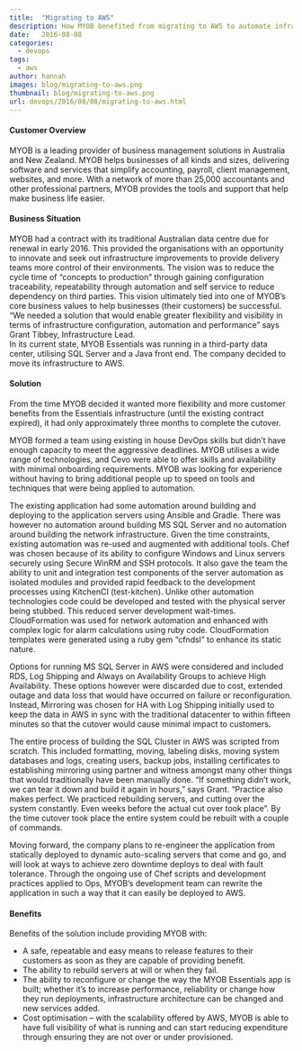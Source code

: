 ```yaml
---
title:  "Migrating to AWS"
description: How MYOB benefited from migrating to AWS to automate infrastructure, provide self-servicing & reduce costs
date:   2016-08-08
categories:
  - devops
tags:
  - aws
author: hannah
images: blog/migrating-to-aws.png
thumbnail: blog/migrating-to-aws.png
url: devops/2016/08/08/migrating-to-aws.html
---
```


#### Customer Overview
MYOB is a leading provider of business management solutions in Australia and New Zealand. MYOB helps businesses of all kinds and sizes, delivering software and services that simplify accounting, payroll, client management, websites, and more. With a network of more than 25,000 accountants and other professional partners, MYOB provides the tools and support that help make business life easier.

#### Business Situation
MYOB had a contract with its traditional Australian data centre due for renewal in early 2016. This provided the organisations with an opportunity to innovate and seek out infrastructure improvements to provide delivery teams more control of their environments. The vision was to reduce the cycle time of “concepts to production” through gaining configuration traceability, repeatability through automation and self service to reduce dependency on third parties. This vision ultimately tied into one of MYOB’s core business values to help businesses (their customers) be successful. “We needed a solution that would enable greater flexibility and visibility in terms of infrastructure configuration, automation and performance” says Grant Tibbey, Infrastructure Lead.   
In its current state, MYOB Essentials was running in a third-party data center, utilising SQL Server and a Java front end. The company decided to move its infrastructure to AWS.


#### Solution

From the time MYOB decided it wanted more flexibility and more customer benefits from the Essentials infrastructure (until the existing contract expired), it had only approximately three months to complete the cutover.  

MYOB formed a team using existing in house DevOps skills but didn’t have enough capacity to meet the aggressive deadlines. MYOB utilises a wide range of technologies, and Cevo were able to offer skills and availability with minimal onboarding requirements. MYOB was looking for experience without having to bring additional people up to speed on tools and techniques that were being applied to automation.

The existing application had some automation around building and deploying to the application servers using Ansible and Gradle. There was however no automation around building MS SQL Server and no automation around building the network infrastructure. Given the time constraints, existing automation was re-used and augmented with additional tools. Chef was chosen because of its ability to configure Windows and Linux servers securely using Secure WinRM and SSH protocols. It also gave the team the ability to unit and integration test components of the server automation as isolated modules and provided rapid feedback to the development processes using KitchenCI (test-kitchen). Unlike other automation technologies code could be developed and tested with the physical server being stubbed. This reduced server development wait-times. CloudFormation was used for network automation and enhanced with complex logic for alarm calculations using ruby code. CloudFormation templates were generated using a ruby gem “cfndsl” to enhance its static nature.   

Options for running MS SQL Server in AWS were considered and included RDS, Log Shipping and Always on Availability Groups to achieve High Availability. These options however were discarded due to cost, extended outage and data loss that would have occurred on failure or reconfiguration. Instead, Mirroring was chosen for HA with Log Shipping initially used to keep the data in AWS in sync with the traditional datacenter to within fifteen minutes so that the cutover would cause minimal impact to customers.  

The entire process of building the SQL Cluster in AWS was scripted from scratch. This included formatting, moving, labeling disks, moving system databases and logs, creating users, backup jobs, installing certificates to establishing mirroring using partner and witness amongst many other things that would traditionally have been manually done. “If something didn’t work, we can tear it down and build it again in hours,” says Grant. “Practice also makes perfect. We practiced rebuilding servers, and cutting over the system constantly. Even weeks before the actual cut over took place”. By the time cutover took place the entire system could be rebuilt with a couple of commands.

Moving forward, the company plans to re-engineer the application from statically deployed to dynamic auto-scaling servers that come and go, and will look at ways to achieve zero downtime deploys to deal with fault tolerance.  Through the ongoing use of Chef scripts and development practices applied to Ops, MYOB’s development team can rewrite the application in such a way that it can easily be deployed to AWS.


#### Benefits

Benefits of the solution include providing MYOB with:

* A safe, repeatable and easy means to release features to their customers as soon as they are capable of providing benefit.
* The ability to rebuild servers at will or when they fail.
* The ability to reconfigure or change the way the MYOB Essentials app is built; whether it’s to increase performance, reliability or change how they run deployments, infrastructure architecture can be changed and new services added.
* Cost optimisation – with the scalability offered by AWS, MYOB is able to have full visibility of what is running and can start reducing expenditure through ensuring they are not over or under provisioned.  
